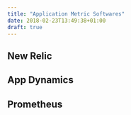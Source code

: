```yaml
---
title: "Application Metric Softwares"
date: 2018-02-23T13:49:38+01:00
draft: true
---
```


## New Relic

## App Dynamics

## Prometheus

